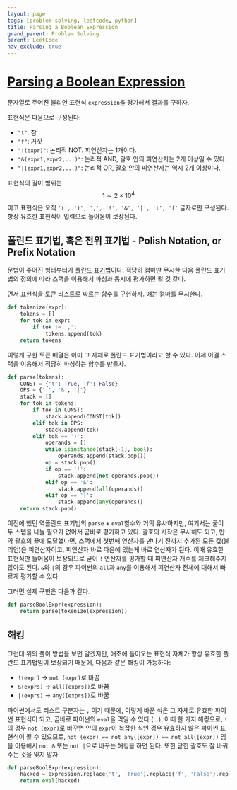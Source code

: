 ```yaml
---
layout: page
tags: [problem-solving, leetcode, python]
title: Parsing a Boolean Expression
grand_parent: Problem Solving
parent: LeetCode
nav_exclude: true
---
```


# [Parsing a Boolean Expression](https://leetcode.com/problems/parsing-a-boolean-expression/)

 문자열로 주어진 불리언 표현식 `expression`을 평가해서 결과를 구하자.

 표현식은 다음으로 구성된다:
 - `"t"`: 참
 - `"f"`: 거짓
 - `"!(expr)"`: 논리적 NOT. 피연산자는 1개이다.
 - `"&(expr1,expr2,...)"`: 논리적 AND, 괄호 안의 피연산자는 2개 이상일
   수 있다.
 - `"|(expr1,expr2,...)"`: 논리적 OR, 괄호 안의 피연산자는 역시 2개
   이상이다.

 표현식의 길이 범위는 $$ 1 \sim 2 \times 10 ^4 $$ 이고 표현식은 오직
 `'(', ')', ',', '!', '&', '|', 't', 'f'` 글자로만 구성된다. 항상
 유효한 표현식이 입력으로 들어옴이 보장된다.

## 폴린드 표기법, 혹은 전위 표기법 - Polish Notation, or Prefix Notation

 문법이 주어진 형태부터가 [폴란드
 표기법](https://en.wikipedia.org/wiki/Polish_notation)이다. 적당히
 컴마만 무시한 다음 폴란드 표기법의 정의에 따라 스택을 이용해서 파싱과
 동시에 평가하면 될 것 같다.

 먼저 표현식을 토큰 리스트로 짜르는 함수를 구현하자. 얘는 컴마를
 무시한다.

```python
def tokenize(expr):
    tokens = []
    for tok in expr:
        if tok != ',':
            tokens.append(tok)
    return tokens
```

 이렇게 구한 토큰 배열은 이미 그 자체로 폴란드 표기법이라고 할 수
 있다. 이제 이걸 스택을 이용해서 적당히 파싱하는 함수를 만들자.

```python
def parse(tokens):
    CONST = {'t': True, 'f': False}
    OPS = {'!', '&', '|'}
    stack = []
    for tok in tokens:
        if tok in CONST:
            stack.append(CONST[tok])
        elif tok in OPS:
            stack.append(tok)
        elif tok == ')':
            operands = []
            while isinstance(stack[-1], bool):
                operands.append(stack.pop())
            op = stack.pop()
            if op == '!':
                stack.append(not operands.pop())
            elif op == '&':
                stack.append(all(operands))
            elif op == '|':
                stack.append(any(operands))
    return stack.pop()
```

 이전에 했던 역폴란드 표기법의 `parse` + `eval`함수와 거의 유사하지만,
 여기서는 굳이 두 스텝을 나눌 필요가 없어서 곧바로 평가하고
 있다. 괄호의 시작은 무시해도 되고, 만약 괄호의 끝에 도달했다면,
 스택에서 첫번째 연산자를 만나기 전까지 추가된 모든 값(불리언)은
 피연산자이고, 피연산자 바로 다음에 있는게 바로 연산자가 된다. 이때
 유효한 표현식만 들어옴이 보장되므로 굳이 `!` 연산자를 평가할 때
 피연산자 개수를 체크해주지 않아도 된다. `&`와 `|`의 경우 파이썬의
 `all`과 `any`를 이용해서 피연산자 전체에 대해서 빠르게 평가할 수
 있다.

 그러면 실제 구현은 다음과 같다.

```python
def parseBoolExpr(expression):
    return parse(tokenize(expression))
```


## 해킹

 그런데 위의 풀이 방법을 보면 알겠지만, 애초에 들어오는 표현식 자체가
 항상 유효한 폴란드 표기법임이 보장되기 때문에, 다음과 같은 해킹이
 가능하다:
 - `!(expr)` -> `not (expr)`로 바꿈
 - `&(exprs)` -> `all([exprs])`로 바꿈
 - `|(exprs)` -> `any([exprs])`로 바꿈

 파이썬에서도 리스트 구분자는 `,` 이기 때문에, 이렇게 바꾼 식은 그
 자체로 유효한 파이썬 표현식이 되고, 곧바로 파이썬의 `eval`을 먹일 수
 있다 (...). 이때 한 가지 해킹으로, `!`의 경우 `not (expr)`로 바꾸면
 안의 `expr`이 복잡한 식인 경우 유효하지 않은 파이썬 표현식이 될 수
 있으므로, `not (expr) == not any([expr]) == not all([expr])` 임을
 이용해서 `not &` 또는 `not |`으로 바꾸는 해킹을 하면 된다. 또한 닫힌
 괄호도 잘 바꿔주는 것을 잊지 말자.

```python
def parseBoolExpr(expression):
    hacked = expression.replace('t', 'True').replace('f', 'False').replace('!', 'not &').replace('&(', 'all([').replace('|(', 'any([').replace(')', '])')
    return eval(hacked)
```
